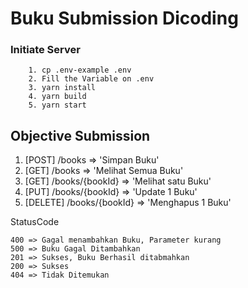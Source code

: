 # Buku Submission Dicoding


### Initiate Server
```
    1. cp .env-example .env
    2. Fill the Variable on .env
    3. yarn install
    4. yarn build
    5. yarn start
```

## Objective Submission

1. [POST] /books => 'Simpan Buku'
2. [GET] /books => 'Melihat Semua Buku'
3. [GET] /books/{bookId} => 'Melihat satu Buku'
4. [PUT] /books/{bookId} => 'Update 1 Buku'
5. [DELETE] /books/{bookId} => 'Menghapus 1 Buku'

StatusCode
```
400 => Gagal menambahkan Buku, Parameter kurang
500 => Buku Gagal Ditambahkan
201 => Sukses, Buku Berhasil ditabmahkan
200 => Sukses
404 => Tidak Ditemukan
```

